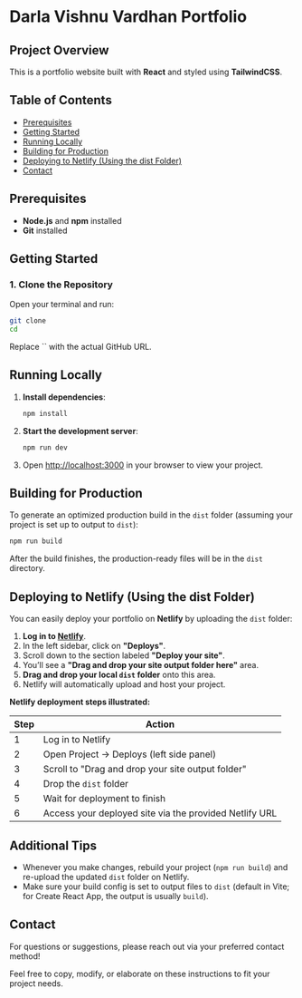 # Darla Vishnu Vardhan Portfolio

## Project Overview

This is a portfolio website built with **React** and styled using **TailwindCSS**.

## Table of Contents

- [Prerequisites](#prerequisites)
- [Getting Started](#getting-started)
- [Running Locally](#running-locally)
- [Building for Production](#building-for-production)
- [Deploying to Netlify (Using the dist Folder)](#deploying-to-netlify-using-the-dist-folder)
- [Contact](#contact)

## Prerequisites

- **Node.js** and **npm** installed
- **Git** installed

## Getting Started

### 1. Clone the Repository

Open your terminal and run:

```bash
git clone 
cd 
```

Replace `` with the actual GitHub URL.

## Running Locally

1. **Install dependencies**:

    ```bash
    npm install
    ```

2. **Start the development server**:

    ```bash
    npm run dev
    ```

3. Open [http://localhost:3000](http://localhost:5173) in your browser to view your project.

## Building for Production

To generate an optimized production build in the `dist` folder (assuming your project is set up to output to `dist`):

```bash
npm run build
```

After the build finishes, the production-ready files will be in the `dist` directory.

## Deploying to Netlify (Using the dist Folder)

You can easily deploy your portfolio on **Netlify** by uploading the `dist` folder:

1. **Log in to [Netlify](https://app.netlify.com/)**.
2. In the left sidebar, click on **"Deploys"**.
3. Scroll down to the section labeled **"Deploy your site"**.
4. You’ll see a **"Drag and drop your site output folder here"** area.
5. **Drag and drop your local `dist` folder** onto this area.
6. Netlify will automatically upload and host your project.

**Netlify deployment steps illustrated:**

| Step     | Action                                               |
|----------|------------------------------------------------------|
| 1        | Log in to Netlify                                    |
| 2        | Open Project -> Deploys (left side panel)            |
| 3        | Scroll to "Drag and drop your site output folder"    |
| 4        | Drop the `dist` folder                               |
| 5        | Wait for deployment to finish                        |
| 6        | Access your deployed site via the provided Netlify URL |

## Additional Tips

- Whenever you make changes, rebuild your project (`npm run build`) and re-upload the updated `dist` folder on Netlify.
- Make sure your build config is set to output files to `dist` (default in Vite; for Create React App, the output is usually `build`).

## Contact

For questions or suggestions, please reach out via your preferred contact method!

Feel free to copy, modify, or elaborate on these instructions to fit your project needs.
